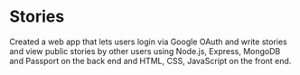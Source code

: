 # Stories
Created a web app that lets users login via Google OAuth and write stories and view public stories by other users using Node.js, Express, MongoDB and Passport on the back end and HTML, CSS, JavaScript on the front end.
